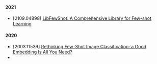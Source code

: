 #### 2021
- [2109.04898] [LibFewShot: A Comprehensive Library for Few-shot Learning](https://arxiv.org/abs/2109.04898)

#### 2020
- [2003.11539] [Rethinking Few-Shot Image Classification: a Good Embedding Is All You Need?](https://arxiv.org/abs/2003.11539)
- 
